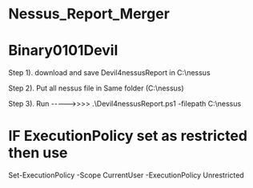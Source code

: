# Nessus_Report_Merger
# Binary0101Devil

Step 1). download and save Devil4nessusReport in C:\nessus  

Step 2). Put all nessus file in Same folder (C:\nessus)

Step 3). Run  ----->>>> .\Devil4nessusReport.ps1 -filepath C:\nessus

# IF ExecutionPolicy set as restricted then use

Set-ExecutionPolicy -Scope CurrentUser -ExecutionPolicy Unrestricted
